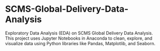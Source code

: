 # SCMS-Global-Delivery-Data-Analysis
Exploratory Data Analysis (EDA) on SCMS Global Delivery Data Analysis. This project uses Jupyter Notebooks in Anaconda to clean, explore, and visualize data using Python libraries like Pandas, Matplotlib, and Seaborn.
